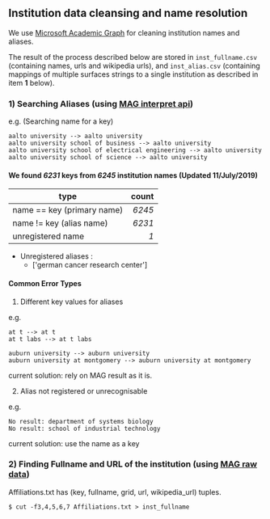 ## Institution data cleansing and name resolution

We use [Microsoft Academic Graph](https://www.microsoft.com/en-us/research/project/microsoft-academic-graph/) for cleaning institution names and aliases.

The result of the process described below are stored in `inst_fullname.csv` (containing names, urls and wikipedia urls), and `inst_alias.csv` (containing mappings of multiple surfaces strings to a single institution as described in item **1** below).

### 1) Searching Aliases (using [MAG interpret api](https://docs.microsoft.com/en-us/azure/cognitive-services/academic-knowledge/interpretmethod))

e.g. (Searching name for a key)
```
aalto university --> aalto university
aalto university school of business --> aalto university
aalto university school of electrical engineering --> aalto university
aalto university school of science --> aalto university
```

#### We found *6231* keys from *6245* institution names (Updated 11/July/2019)
| type | count |
|------|------:|
| name == key (primary name) | *6245* |
| name != key (alias name) | *6231* |
| unregistered name | *1* |

- Unregistered aliases :
  - ['german cancer research center']


#### Common Error Types

1) Different key values for aliases

e.g.
```
at t --> at t
at t labs --> at t labs

auburn university --> auburn university
auburn university at montgomery --> auburn university at montgomery
```
current solution: rely on MAG result as it is.

2) Alias not registered or unrecognisable

e.g.
```
No result: department of systems biology
No result: school of industrial technology
```
current solution: use the name as a key

### 2) Finding Fullname and URL of the institution (using [MAG raw data](https://www.openacademic.ai/oag/))

Affiliations.txt has (key, fullname, grid, url, wikipedia_url) tuples.
```
$ cut -f3,4,5,6,7 Affiliations.txt > inst_fullname
```
